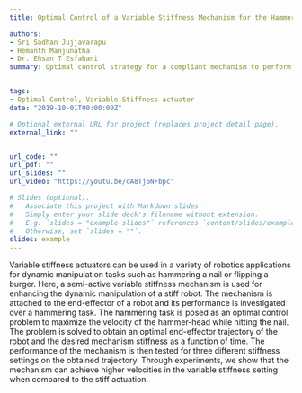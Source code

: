 ```yaml
---
title: Optimal Control of a Variable Stiffness Mechanism for the Hammering Task

authors: 
- Sri Sadhan Jujjavarapu
- Hemanth Manjunatha
- Dr. Ehsan T Esfahani
summary: Optimal control strategy for a compliant mechanism to perform dynamic tasks such as hammering a nail or flipping a burger.


tags:
- Optimal Control, Variable Stiffness actuator
date: "2019-10-01T00:00:00Z"

# Optional external URL for project (replaces project detail page).
external_link: ""


url_code: ""
url_pdf: ""
url_slides: ""
url_video: "https://youtu.be/dA8Tj6NFbpc"

# Slides (optional).
#   Associate this project with Markdown slides.
#   Simply enter your slide deck's filename without extension.
#   E.g. `slides = "example-slides"` references `content/slides/example-slides.md`.
#   Otherwise, set `slides = ""`.
slides: example
---
```


Variable stiffness actuators can be used in a variety of robotics applications for dynamic manipulation tasks such as hammering a nail or flipping a burger. Here, a semi-active variable stiffness mechanism is used for enhancing the dynamic manipulation of a stiff robot. The mechanism is attached to the end-effector of a robot and its performance is investigated over a hammering task. The hammering task is posed as an optimal control problem to maximize the velocity of the hammer-head while hitting the nail. The problem is solved to obtain an optimal end-effector trajectory of the robot and the desired mechanism stiffness as a function of time. The performance of the mechanism is then tested for three different stiffness settings on the obtained trajectory. Through experiments, we show that the mechanism can achieve higher velocities in the variable stiffness setting when compared to the stiff actuation.
